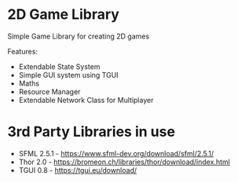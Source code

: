 # 2D Game Library

Simple Game Library for creating 2D games

Features:
  * Extendable State System
  * Simple GUI system using TGUI
  * Maths
  * Resource Manager
  * Extendable Network Class for Multiplayer
  
# 3rd Party Libraries in use
  * SFML 2.5.1 - https://www.sfml-dev.org/download/sfml/2.5.1/
  * Thor 2.0 - https://bromeon.ch/libraries/thor/download/index.html
  * TGUI 0.8 - https://tgui.eu/download/

